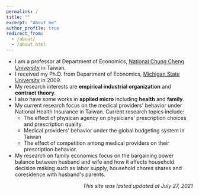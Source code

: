 ```yaml
---
permalink: /
title: ""
excerpt: "About me"
author_profile: true
redirect_from:
  - /about/
  - /about.html
---
```


* I am a professor at Department of Economics, [National Chung Cheng University](http://econ.ccu.edu.tw) in Taiwan.
* I received my Ph.D. from Department of Economics, [Michigan State University](http://econ.msu.edu) in 2009.
* My research interests are **empirical industrial organization** and **contract theory**. 
* I also have some works in **applied micro** including **health** and **family**.
* My current research focus on the medical providers' behavior under National Health Insurance in Taiwan. Current research topics include:
  * The effect of physican agency on physicians' prescription choices and prescription quality. 
  * Medical providers' behavior under the global budgeting system in Taiwan
  * The effect of competition among medical providers on their prescription behavior.
* My research on family economics focus on the bargaining power balance between husband and wife and how it affects household decision making such as labor supply, household chores shares and coresidence with husband's parents.

<div style="text-align:right"> <em>This site was lasted updated at July 27, 2021</em>
